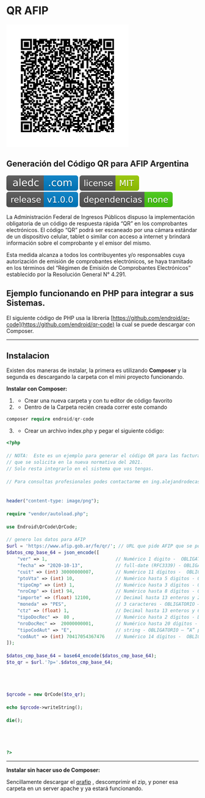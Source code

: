 # QR AFIP

![aledc.tk](https://github.com/aledc7/qrafip/blob/main/recursos/qrafip.png?raw=true "aledc.tk")

## Generación del Código QR para AFIP Argentina  


[![aledc.com](https://github.com/aledc7/Scrum-Certification/blob/master/recursos/aledc.com.svg)](https://aledc.tk)
[![License](https://github.com/aledc7/Scrum-Certification/blob/master/recursos/mit-license.svg)](https://aledc.tk)
[![GitHub release](https://github.com/aledc7/Scrum-Certification/blob/master/recursos/release.svg)](https://aledc.tk)
[![Dependencies](https://github.com/aledc7/Scrum-Certification/blob/master/recursos/dependencias-none.svg)](https://aledc.tk)





La Administración Federal de Ingresos Públicos dispuso la implementación obligatoria de un código de respuesta rápida “QR” en los comprobantes electrónicos. El código “QR” podrá ser escaneado por una cámara estándar de un dispositivo celular, tablet o similar con acceso a internet y brindará información sobre el comprobante y el emisor del mismo.

Esta medida alcanza a todos los contribuyentes y/o responsables cuya autorización de emisión de comprobantes electrónicos, se haya tramitado en los términos del “Régimen de Emisión de Comprobantes Electrónicos” establecido por la Resolución General N° 4.291.




## Ejemplo funcionando en PHP para integrar a sus Sistemas.   

El siguiente código de PHP usa la librería [https://github.com/endroid/qr-code](https://github.com/endroid/qr-code) la cual se puede descargar con Composer.   


_________________________________________________________________    
## Instalacion

Existen dos maneras de instalar, la primera es utilizando __Composer__ y la segunda es descargando la carpeta con el mini proyecto funcionando.   




__Instalar con Composer:__

1. - Crear una nueva carpeta y con tu editor de código favorito

2. - Dentro de la Carpeta recién creada correr este comando
```php
composer require endroid/qr-code
```
3. -  Crear un archivo index.php y pegar el siguiente código:
```php
<?php

// NOTA:  Este es un ejemplo para generar el código QR para las facturas de AFIP Argentina
// que se solicita en la nueva normativa del 2021.
// Solo resta integrarlo en el sistema que vos tengas.

// Para consultas profesionales podes contactarme en ing.alejandrodecastro@gmail.com


header("content-type: image/png");

require "vendor/autoload.php";

use Endroid\QrCode\QrCode;

// genero los datos para AFIP
$url = 'https://www.afip.gob.ar/fe/qr/'; // URL que pide AFIP que se ponga en el QR. 
$datos_cmp_base_64 = json_encode([ 
    "ver" => 1,                         // Numérico 1 digito -  OBLIGATORIO – versión del formato de los datos del comprobante	1
    "fecha" => "2020-10-13",            // full-date (RFC3339) - OBLIGATORIO – Fecha de emisión del comprobante
    "cuit" => (int) 30000000007,        // Numérico 11 dígitos -  OBLIGATORIO – Cuit del Emisor del comprobante  
    "ptoVta" => (int) 10,               // Numérico hasta 5 digitos - OBLIGATORIO – Punto de venta utilizado para emitir el comprobante
    "tipoCmp" => (int) 1,               // Numérico hasta 3 dígitos - OBLIGATORIO – tipo de comprobante (según Tablas del sistema. Ver abajo )
    "nroCmp" => (int) 94,               // Numérico hasta 8 dígitos - OBLIGATORIO – Número del comprobante
    "importe" => (float) 12100,         // Decimal hasta 13 enteros y 2 decimales - OBLIGATORIO – Importe Total del comprobante (en la moneda en la que fue emitido)
    "moneda" => "PES",                  // 3 caracteres - OBLIGATORIO – Moneda del comprobante (según Tablas del sistema. Ver Abajo )
    "ctz" => (float) 1,                 // Decimal hasta 13 enteros y 6 decimales - OBLIGATORIO – Cotización en pesos argentinos de la moneda utilizada (1 cuando la moneda sea pesos)
    "tipoDocRec" =>  80 ,               // Numérico hasta 2 dígitos - DE CORRESPONDER – Código del Tipo de documento del receptor (según Tablas del sistema )
    "nroDocRec" =>  20000000001,        // Numérico hasta 20 dígitos - DE CORRESPONDER – Número de documento del receptor correspondiente al tipo de documento indicado
    "tipoCodAut" => "E",                // string - OBLIGATORIO – “A” para comprobante autorizado por CAEA, “E” para comprobante autorizado por CAE
    "codAut" => (int) 70417054367476    // Numérico 14 dígitos -  OBLIGATORIO – Código de autorización otorgado por AFIP para el comprobante
]); 

$datos_cmp_base_64 = base64_encode($datos_cmp_base_64); 
$to_qr = $url.'?p='.$datos_cmp_base_64;




$qrcode = new QrCode($to_qr);

echo $qrcode->writeString();

die();




?>

```

___________________________________________

__Instalar sin hacer uso de Composer:__

Sencillamente descargar el [qrafip](https://github.com/aledc7/qrafip/raw/main/recursos/qrafip.zip) , descomprimir el zip, y poner esa carpeta en un server apache y ya estará funcionando.   





